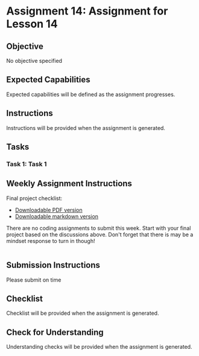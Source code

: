 # Assignment 14: Assignment for Lesson 14

## Objective

No objective specified

## Expected Capabilities

Expected capabilities will be defined as the assignment progresses.

## Instructions

Instructions will be provided when the assignment is generated.

## Tasks

### Task 1: Task 1

## Weekly Assignment Instructions

Final project checklist:

- [Downloadable PDF version](https://raw.githubusercontent.com/Code-the-Dream-School/react-curriculum-v3/refs/heads/main/learns-app-content/reusable-content/final-project-checklist.pdf)
- [Downloadable markdown version](https://raw.githubusercontent.com/Code-the-Dream-School/react-curriculum-v3/refs/heads/main/learns-app-content/reusable-content/final-project-checklist.md)

There are no coding assignments to submit this week. Start with your final project based on the discussions above. Don't forget that there is may be a mindset response to turn in though!

```

```

## Submission Instructions

Please submit on time

## Checklist

Checklist will be provided when the assignment is generated.

## Check for Understanding

Understanding checks will be provided when the assignment is generated.
